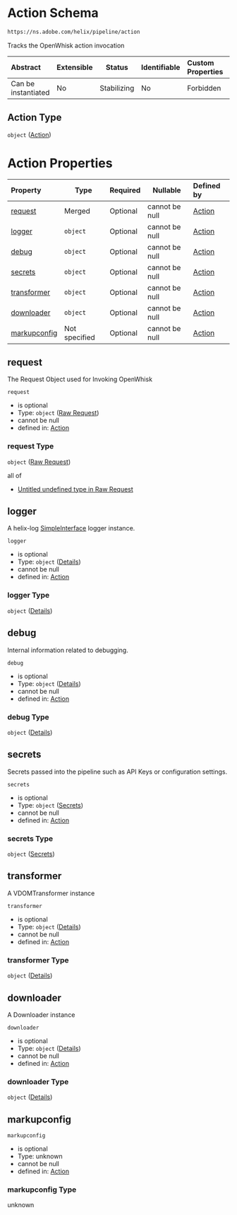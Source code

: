 # Action Schema

```txt
https://ns.adobe.com/helix/pipeline/action
```

Tracks the OpenWhisk action invocation


| Abstract            | Extensible | Status      | Identifiable | Custom Properties | Additional Properties | Access Restrictions | Defined In                                                      |
| :------------------ | ---------- | ----------- | ------------ | :---------------- | --------------------- | ------------------- | --------------------------------------------------------------- |
| Can be instantiated | No         | Stabilizing | No           | Forbidden         | Forbidden             | none                | [action.schema.json](action.schema.json "open original schema") |

## Action Type

`object` ([Action](action.md))

# Action Properties

| Property                      | Type          | Required | Nullable       | Defined by                                                                                                             |
| :---------------------------- | ------------- | -------- | -------------- | :--------------------------------------------------------------------------------------------------------------------- |
| [request](#request)           | Merged        | Optional | cannot be null | [Action](action-properties-raw-request.md "https&#x3A;//ns.adobe.com/helix/pipeline/rawrequest#/properties/request")   |
| [logger](#logger)             | `object`      | Optional | cannot be null | [Action](action-properties-logger.md "https&#x3A;//ns.adobe.com/helix/pipeline/action#/properties/logger")             |
| [debug](#debug)               | `object`      | Optional | cannot be null | [Action](action-properties-debug.md "https&#x3A;//ns.adobe.com/helix/pipeline/action#/properties/debug")               |
| [secrets](#secrets)           | `object`      | Optional | cannot be null | [Action](action-properties-secrets.md "https&#x3A;//ns.adobe.com/helix/pipeline/secrets#/properties/secrets")          |
| [transformer](#transformer)   | `object`      | Optional | cannot be null | [Action](action-properties-transformer.md "https&#x3A;//ns.adobe.com/helix/pipeline/action#/properties/transformer")   |
| [downloader](#downloader)     | `object`      | Optional | cannot be null | [Action](action-properties-downloader.md "https&#x3A;//ns.adobe.com/helix/pipeline/action#/properties/downloader")     |
| [markupconfig](#markupconfig) | Not specified | Optional | cannot be null | [Action](action-properties-markupconfig.md "https&#x3A;//ns.adobe.com/helix/pipeline/action#/properties/markupconfig") |

## request

The Request Object used for Invoking OpenWhisk


`request`

-   is optional
-   Type: `object` ([Raw Request](action-properties-raw-request.md))
-   cannot be null
-   defined in: [Action](action-properties-raw-request.md "https&#x3A;//ns.adobe.com/helix/pipeline/rawrequest#/properties/request")

### request Type

`object` ([Raw Request](action-properties-raw-request.md))

all of

-   [Untitled undefined type in Raw Request](rawrequest-definitions-rawrequest.md "check type definition")

## logger

A helix-log [SimpleInterface](https://github.com/adobe/helix-log) logger instance.


`logger`

-   is optional
-   Type: `object` ([Details](action-properties-logger.md))
-   cannot be null
-   defined in: [Action](action-properties-logger.md "https&#x3A;//ns.adobe.com/helix/pipeline/action#/properties/logger")

### logger Type

`object` ([Details](action-properties-logger.md))

## debug

Internal information related to debugging.


`debug`

-   is optional
-   Type: `object` ([Details](action-properties-debug.md))
-   cannot be null
-   defined in: [Action](action-properties-debug.md "https&#x3A;//ns.adobe.com/helix/pipeline/action#/properties/debug")

### debug Type

`object` ([Details](action-properties-debug.md))

## secrets

Secrets passed into the pipeline such as API Keys or configuration settings.


`secrets`

-   is optional
-   Type: `object` ([Secrets](action-properties-secrets.md))
-   cannot be null
-   defined in: [Action](action-properties-secrets.md "https&#x3A;//ns.adobe.com/helix/pipeline/secrets#/properties/secrets")

### secrets Type

`object` ([Secrets](action-properties-secrets.md))

## transformer

A VDOMTransformer instance


`transformer`

-   is optional
-   Type: `object` ([Details](action-properties-transformer.md))
-   cannot be null
-   defined in: [Action](action-properties-transformer.md "https&#x3A;//ns.adobe.com/helix/pipeline/action#/properties/transformer")

### transformer Type

`object` ([Details](action-properties-transformer.md))

## downloader

A Downloader instance


`downloader`

-   is optional
-   Type: `object` ([Details](action-properties-downloader.md))
-   cannot be null
-   defined in: [Action](action-properties-downloader.md "https&#x3A;//ns.adobe.com/helix/pipeline/action#/properties/downloader")

### downloader Type

`object` ([Details](action-properties-downloader.md))

## markupconfig




`markupconfig`

-   is optional
-   Type: unknown
-   cannot be null
-   defined in: [Action](action-properties-markupconfig.md "https&#x3A;//ns.adobe.com/helix/pipeline/action#/properties/markupconfig")

### markupconfig Type

unknown
